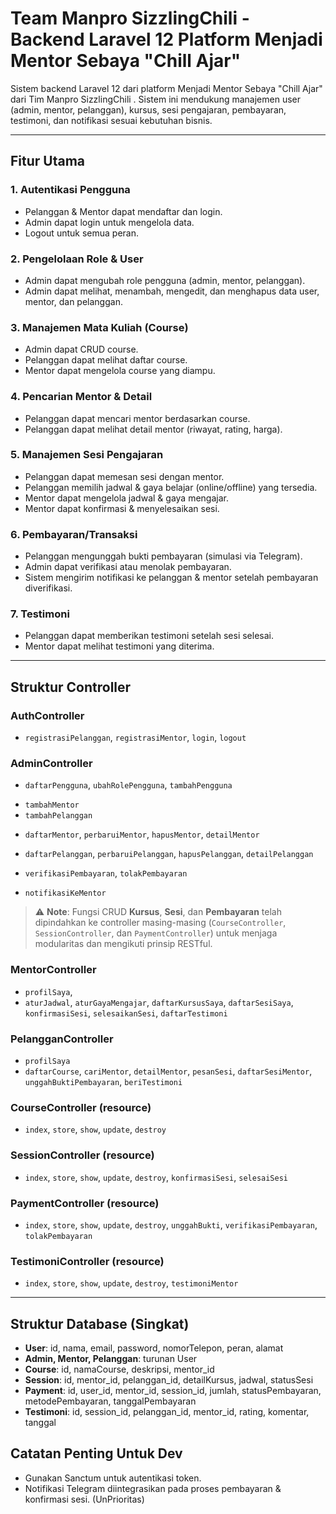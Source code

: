 # Team Manpro SizzlingChili - Backend Laravel 12 Platform Menjadi Mentor Sebaya "Chill Ajar"

Sistem backend Laravel 12 dari platform Menjadi Mentor Sebaya "Chill Ajar" dari Tim Manpro SizzlingChili . Sistem ini mendukung manajemen user (admin, mentor, pelanggan), kursus, sesi pengajaran, pembayaran, testimoni, dan notifikasi sesuai kebutuhan bisnis.

---

## Fitur Utama

### 1. Autentikasi Pengguna
- Pelanggan & Mentor dapat mendaftar dan login.
- Admin dapat login untuk mengelola data.
- Logout untuk semua peran.

### 2. Pengelolaan Role & User
- Admin dapat mengubah role pengguna (admin, mentor, pelanggan).
- Admin dapat melihat, menambah, mengedit, dan menghapus data user, mentor, dan pelanggan.

### 3. Manajemen Mata Kuliah (Course)
- Admin dapat CRUD course.
- Pelanggan dapat melihat daftar course.
- Mentor dapat mengelola course yang diampu.

### 4. Pencarian Mentor & Detail
- Pelanggan dapat mencari mentor berdasarkan course.
- Pelanggan dapat melihat detail mentor (riwayat, rating, harga).

### 5. Manajemen Sesi Pengajaran
- Pelanggan dapat memesan sesi dengan mentor.
- Pelanggan memilih jadwal & gaya belajar (online/offline) yang tersedia.
- Mentor dapat mengelola jadwal & gaya mengajar.
- Mentor dapat konfirmasi & menyelesaikan sesi.

### 6. Pembayaran/Transaksi
- Pelanggan mengunggah bukti pembayaran (simulasi via Telegram).
- Admin dapat verifikasi atau menolak pembayaran.
- Sistem mengirim notifikasi ke pelanggan & mentor setelah pembayaran diverifikasi.

### 7. Testimoni
- Pelanggan dapat memberikan testimoni setelah sesi selesai.
- Mentor dapat melihat testimoni yang diterima.

---

## Struktur Controller

### AuthController
- `registrasiPelanggan`, `registrasiMentor`, `login`, `logout`

### AdminController
<!-- Create Pelanggan, Mentor, Pelanggan & User  -->
- `daftarPengguna`, `ubahRolePengguna`, `tambahPengguna`
<!-- Validasi Kondisi Ketika Mengakses Fungsi Ini di Fungsi Bikin Akun Pengguna  -->
- `tambahMentor`
- `tambahPelanggan`
<!-- Mentor -->
- `daftarMentor`, `perbaruiMentor`, `hapusMentor`, `detailMentor`
<!-- Pelanggan -->
- `daftarPelanggan`, `perbaruiPelanggan`, `hapusPelanggan`, `detailPelanggan`
<!-- Pembayaran -->
- `verifikasiPembayaran`, `tolakPembayaran`
<!-- Notif -->
- `notifikasiKeMentor`

> ⚠️ **Note**: Fungsi CRUD **Kursus**, **Sesi**, dan **Pembayaran** telah dipindahkan ke controller masing-masing (`CourseController`, `SessionController`, dan `PaymentController`) untuk menjaga modularitas dan mengikuti prinsip RESTful.

### MentorController
- `profilSaya`, 
- `aturJadwal`, `aturGayaMengajar`, `daftarKursusSaya`, `daftarSesiSaya`, `konfirmasiSesi`, `selesaikanSesi`, `daftarTestimoni`

### PelangganController
- `profilSaya`
- `daftarCourse`, `cariMentor`, `detailMentor`, `pesanSesi`, `daftarSesiMentor`, `unggahBuktiPembayaran`, `beriTestimoni`

### CourseController (resource)
- `index`, `store`, `show`, `update`, `destroy`

### SessionController (resource)
- `index`, `store`, `show`, `update`, `destroy`, `konfirmasiSesi`, `selesaiSesi`

### PaymentController (resource)
- `index`, `store`, `show`, `update`, `destroy`, `unggahBukti`, `verifikasiPembayaran`, `tolakPembayaran`

### TestimoniController (resource)
- `index`, `store`, `show`, `update`, `destroy`, `testimoniMentor`

---

## Struktur Database (Singkat)
- **User**: id, nama, email, password, nomorTelepon, peran, alamat
- **Admin, Mentor, Pelanggan**: turunan User
- **Course**: id, namaCourse, deskripsi, mentor_id
- **Session**: id, mentor_id, pelanggan_id, detailKursus, jadwal, statusSesi
- **Payment**: id, user_id, mentor_id, session_id, jumlah, statusPembayaran, metodePembayaran, tanggalPembayaran
- **Testimoni**: id, session_id, pelanggan_id, mentor_id, rating, komentar, tanggal

## Catatan Penting Untuk Dev
- Gunakan Sanctum untuk autentikasi token.
- Notifikasi Telegram diintegrasikan pada proses pembayaran & konfirmasi sesi. (UnPrioritas)
